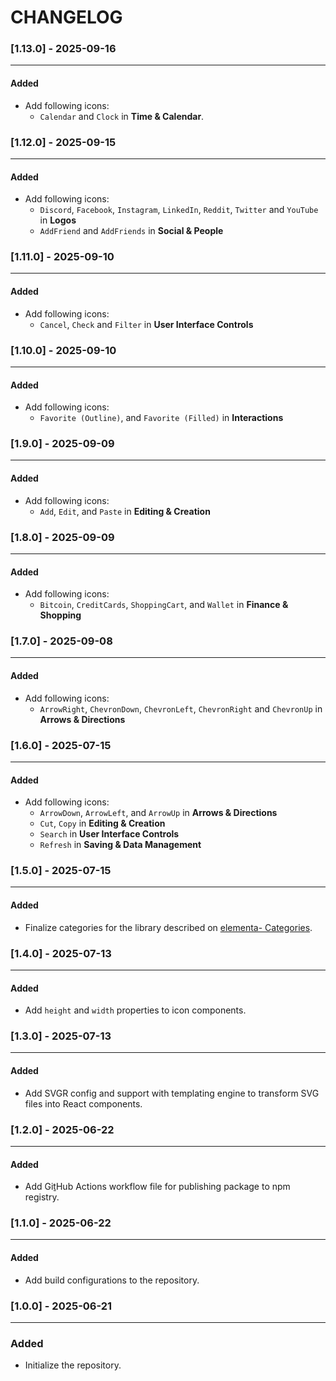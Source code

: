 # CHANGELOG
### [1.13.0] - 2025-09-16
---
#### Added
- Add following icons:
    - `Calendar` and `Clock` in **Time & Calendar**.

### [1.12.0] - 2025-09-15
---
#### Added
- Add following icons:
    - `Discord`, `Facebook`, `Instagram`, `LinkedIn`, `Reddit`, `Twitter` and `YouTube` in **Logos**
    - `AddFriend` and `AddFriends` in **Social & People**

### [1.11.0] - 2025-09-10
---
#### Added
- Add following icons:
    - `Cancel`, `Check` and `Filter` in **User Interface Controls**

### [1.10.0] - 2025-09-10
---
#### Added
- Add following icons:
    - `Favorite (Outline)`, and `Favorite (Filled)` in **Interactions**

### [1.9.0] - 2025-09-09
---
#### Added
- Add following icons:
    - `Add`, `Edit`, and `Paste` in **Editing & Creation**

### [1.8.0] - 2025-09-09
---
#### Added
- Add following icons:
    - `Bitcoin`, `CreditCards`, `ShoppingCart`, and `Wallet` in **Finance & Shopping**

### [1.7.0] - 2025-09-08
---
#### Added
- Add following icons:
    - `ArrowRight`, `ChevronDown`, `ChevronLeft`, `ChevronRight` and `ChevronUp` in **Arrows & Directions**

### [1.6.0] - 2025-07-15
---
#### Added
- Add following icons:
    - `ArrowDown`, `ArrowLeft`, and `ArrowUp` in **Arrows & Directions**
    - `Cut`, `Copy` in **Editing & Creation**
    - `Search` in **User Interface Controls**
    - `Refresh` in **Saving & Data Management**

### [1.5.0] - 2025-07-15
---
#### Added
- Finalize categories for the library described on [elementa- Categories](https://elementa.dev/categories).

### [1.4.0] - 2025-07-13
---
#### Added
- Add `height` and `width` properties to icon components.

### [1.3.0] - 2025-07-13
---
#### Added
- Add SVGR config and support with templating engine to transform SVG files into React components.

### [1.2.0] - 2025-06-22
---
#### Added
- Add GiṯHub Actions workflow file for publishing package to npm registry.

### [1.1.0] - 2025-06-22
---
#### Added
- Add build configurations to the repository.

### [1.0.0] - 2025-06-21
---
### Added
- Initialize the repository.
